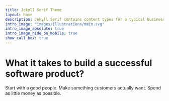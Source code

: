 ```yaml
---
title: Jekyll Serif Theme
layout: home
description: Jekyll Serif contains content types for a typical business website. The theme is fully responsive, blazing fast and artfully illustrated.
intro_image: "images/illustrations/main.svg"
intro_image_absolute: true
intro_image_hide_on_mobile: true
show_call_box: true
---
```


# What it takes to build a successful software product?

Start with a good people. Make something customers actually want. Spend as little money as possible.
